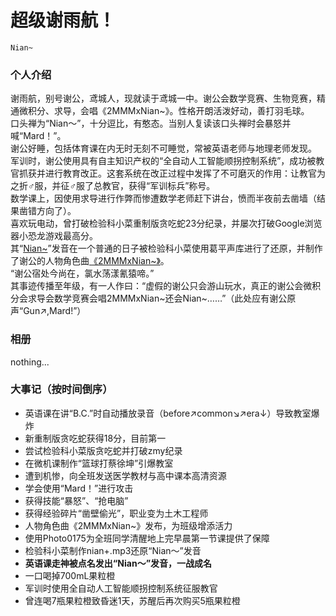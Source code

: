 # 超级谢雨航！
`Nian~`

### 个人介绍
谢雨航，别号谢公，鸢城人，现就读于鸢城一中。谢公会数学竞赛、生物竞赛，精通微积分、求导，会唱《2MMMxNian~》。性格开朗活泼好动，善打羽毛球。  
口头禅为“Nian～”，十分逗比，有憨态。当别人复读该口头禅时会暴怒并喊“Mard！”。  
谢公好睡，包括体育课在内无时无刻不可睡觉，常被英语老师与地理老师发现。  
军训时，谢公使用具有自主知识产权的“全自动人工智能顺拐控制系统”，成功被教官抓获并进行教育改正。这套系统在改正过程中发挥了不可磨灭的作用：让教官为之折♂服，并征♂服了总教官，获得“军训标兵”称号。  
数学课上，因使用求导进行作弊而惨遭数学老师赶下讲台，愤而半夜前去凿墙（结果凿错方向了）。  
喜欢玩电动，曾打破检验科小菜重制版贪吃蛇23分纪录，并屡次打破Google浏览器小恐龙游戏最高分。  
其“[Nian~](nian+.mp3)”发音在一个普通的日子被检验科小菜使用葛平声库进行了还原，并制作了谢公的人物角色曲[《2MMMxNian~》](2MMMxNian~.mp3)。  
“谢公宿处今尚在，氯水荡漾氰猿啼。”  
其事迹传播至年级，有一人作曰：“虚假的谢公只会游山玩水，真正的谢公会微积分会求导会数学竞赛会唱2MMMxNian~还会Nian~……”（此处应有谢公原声“Gun↗,Mard!”）  

### 相册
nothing...

### 大事记（按时间倒序）
- 英语课在讲“B.C.”时自动播放录音（before↗common↘↗era↓）导致教室爆炸
- 新重制版贪吃蛇获得18分，目前第一
- 尝试检验科小菜版贪吃蛇并打破zmy纪录
- 在微机课制作“篮球打蔡徐坤”引爆教室
- 遭到机惨，向全班发送医学教材与高中课本高清资源
- 学会使用“Mard！”进行攻击
- 获得技能“暴怒”、“抢电脑”
- 获得经验碎片“凿壁偷光”，职业变为土木工程师
- 人物角色曲《2MMMxNian~》发布，为班级增添活力
- 使用Photo0175为全班同学清醒地上完早晨第一节课提供了保障
- 检验科小菜制作nian+.mp3还原“Nian～”发音
- **英语课走神被点名发出“Nian～”发音，一战成名**
- 一口喝掉700mL果粒橙
- 军训时使用全自动人工智能顺拐控制系统征服教官
- 曾连喝7瓶果粒橙致昏迷1天，苏醒后再次购买5瓶果粒橙
